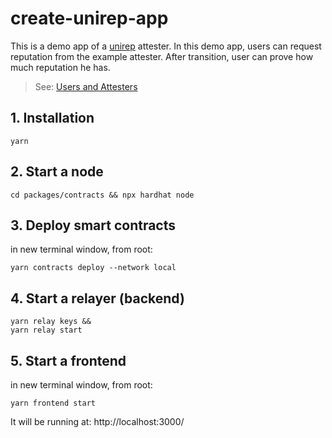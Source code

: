 # create-unirep-app

This is a demo app of a [unirep](https://github.com/Unirep/Unirep) attester. In this demo app, users can request reputation from the example attester. After transition, user can prove how much reputation he has.

> See: [Users and Attesters](https://developer.unirep.io/docs/protocol/users-and-attesters)

## 1. Installation

```shell
yarn
```

## 2. Start a node

```shell
cd packages/contracts && npx hardhat node
```

## 3. Deploy smart contracts

in new terminal window, from root:

```shell
yarn contracts deploy --network local
```

## 4. Start a relayer (backend)

```shell
yarn relay keys &&
yarn relay start
```

## 5. Start a frontend

in new terminal window, from root:

```shell
yarn frontend start
```

It will be running at: http://localhost:3000/
